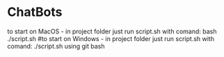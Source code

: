 # ChatBots

to start on MacOS - in project folder just run script.sh with comand: bash ./script.sh
#to start on Windows - in project folder just run script.sh with comand: ./script.sh using git bash
